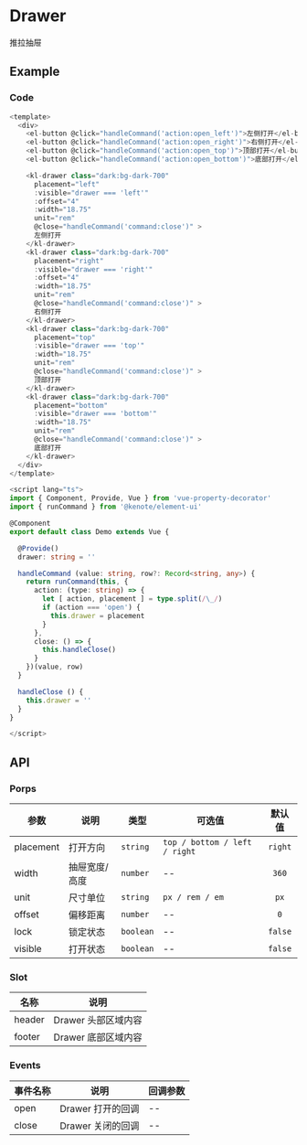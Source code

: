 # Drawer

推拉抽屉

## Example

<dc-drawer />

### Code

```ts
<template>
  <div>
    <el-button @click="handleCommand('action:open_left')">左侧打开</el-button>
    <el-button @click="handleCommand('action:open_right')">右侧打开</el-button>
    <el-button @click="handleCommand('action:open_top')">顶部打开</el-button>
    <el-button @click="handleCommand('action:open_bottom')">底部打开</el-button>

    <kl-drawer class="dark:bg-dark-700" 
      placement="left" 
      :visible="drawer === 'left'" 
      :offset="4"
      :width="18.75"
      unit="rem"
      @close="handleCommand('command:close')" >
      左侧打开
    </kl-drawer>
    <kl-drawer class="dark:bg-dark-700" 
      placement="right" 
      :visible="drawer === 'right'" 
      :offset="4"
      :width="18.75"
      unit="rem"
      @close="handleCommand('command:close')" >
      右侧打开
    </kl-drawer>
    <kl-drawer class="dark:bg-dark-700" 
      placement="top" 
      :visible="drawer === 'top'" 
      :width="18.75"
      unit="rem"
      @close="handleCommand('command:close')" >
      顶部打开
    </kl-drawer>
    <kl-drawer class="dark:bg-dark-700" 
      placement="bottom" 
      :visible="drawer === 'bottom'" 
      :width="18.75"
      unit="rem"
      @close="handleCommand('command:close')" >
      底部打开
    </kl-drawer>
  </div>
</template>

<script lang="ts">
import { Component, Provide, Vue } from 'vue-property-decorator'
import { runCommand } from '@kenote/element-ui'

@Component
export default class Demo extends Vue {

  @Provide()
  drawer: string = ''

  handleCommand (value: string, row?: Record<string, any>) {
    return runCommand(this, {
      action: (type: string) => {
        let [ action, placement ] = type.split(/\_/)
        if (action === 'open') {
          this.drawer = placement
        }
      },
      close: () => {
        this.handleClose()
      }
    })(value, row)
  }

  handleClose () {
    this.drawer = ''
  }
}

</script>
```

## API

### Porps

| 参数 | 说明 | 类型 | 可选值 | 默认值 |
| ------ | ------ | ------ | ------ | :------: |
| placement | 打开方向 | `string` | `top / bottom / left / right` | `right` |
| width | 抽屉宽度/高度 | `number` | -- | `360` |
| unit | 尺寸单位 | `string` | `px / rem / em` | `px` |
| offset | 偏移距离 | `number` | -- | `0` |
| lock | 锁定状态 | `boolean` | -- | `false` |
| visible | 打开状态 | `boolean` | -- | `false` |

### Slot

| 名称 | 说明 |
| ------ | ------ |
| header | Drawer 头部区域内容 |
| footer | Drawer 底部区域内容 |

### Events

| 事件名称 | 说明 | 回调参数 |
| ------ | ------ | ------ |
| open | Drawer 打开的回调 | -- |
| close | Drawer 关闭的回调 | -- |